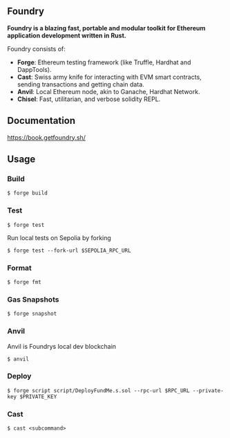 ## Foundry

**Foundry is a blazing fast, portable and modular toolkit for Ethereum application development written in Rust.**

Foundry consists of:

-   **Forge**: Ethereum testing framework (like Truffle, Hardhat and DappTools).
-   **Cast**: Swiss army knife for interacting with EVM smart contracts, sending transactions and getting chain data.
-   **Anvil**: Local Ethereum node, akin to Ganache, Hardhat Network.
-   **Chisel**: Fast, utilitarian, and verbose solidity REPL.

## Documentation

https://book.getfoundry.sh/

## Usage

### Build

```shell
$ forge build
```

### Test

```shell
$ forge test
```

Run local tests on Sepolia by forking
```shell
$ forge test --fork-url $SEPOLIA_RPC_URL
```

### Format

```shell
$ forge fmt
```

### Gas Snapshots

```shell
$ forge snapshot
```

### Anvil
Anvil is Foundrys local dev blockchain
```shell
$ anvil
```

### Deploy

```shell
$ forge script script/DeployFundMe.s.sol --rpc-url $RPC_URL --private-key $PRIVATE_KEY
```

### Cast

```shell
$ cast <subcommand>
```
